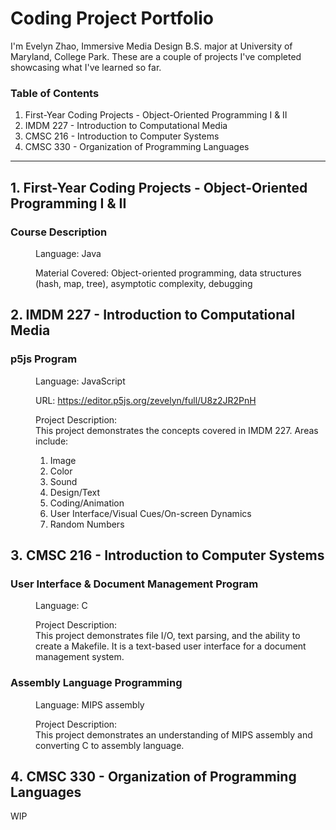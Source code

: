 <h1><strong>Coding Project Portfolio</strong></h1>

<p>I&#39;m Evelyn Zhao, Immersive Media Design B.S. major at University of Maryland, College Park. These are a couple of projects I&#39;ve completed showcasing what I&#39;ve learned so far.&nbsp;</p>

<h3>Table of Contents</h3>

<ol>
	<li>First-Year Coding Projects - Object-Oriented Programming I &amp; II</li>
	<li>IMDM 227 - Introduction to Computational Media</li>
	<li>CMSC 216 - Introduction to Computer Systems</li>
	<li>CMSC 330 - Organization of Programming Languages</li>
</ol>

<hr />
<h2><strong>1. First-Year Coding Projects - Object-Oriented Programming I &amp; II</strong>&nbsp;</h2>

<h3>Course Description</h3>

<p style="margin-left:40px">Language: Java</p>

<p style="margin-left:40px">Material Covered: Object-oriented programming, data structures (hash, map, tree), asymptotic complexity, debugging</p>

<h2><strong>2. IMDM 227 - Introduction to Computational Media</strong></h2>

<h3>p5js Program</h3>

<p style="margin-left:40px">Language: JavaScript</p>

<p style="margin-left:40px">URL:&nbsp;<a href="https://editor.p5js.org/zevelyn/full/U8z2JR2PnH">https://editor.p5js.org/zevelyn/full/U8z2JR2PnH</a></p>

<p style="margin-left:40px">Project Description:<br />
This project demonstrates the concepts covered in IMDM 227. Areas include:&nbsp;</p>

<ol>
	<li style="margin-left: 40px;">Image</li>
	<li style="margin-left: 40px;">Color</li>
	<li style="margin-left: 40px;">Sound</li>
	<li style="margin-left: 40px;">Design/Text</li>
	<li style="margin-left: 40px;">Coding/Animation</li>
	<li style="margin-left: 40px;">User Interface/Visual Cues/On-screen Dynamics</li>
	<li style="margin-left: 40px;">Random Numbers</li>
</ol>

<ul>
</ul>

<h2><strong>3.&nbsp;CMSC 216 - Introduction to Computer Systems</strong></h2>

<h3>User Interface &amp; Document Management Program</h3>

<p style="margin-left:40px">Language: C</p>

<p style="margin-left:40px">Project Description:&nbsp;<br />
This project demonstrates file I/O, text parsing, and the ability to create a Makefile. It is a text-based user interface for a document management system.&nbsp;</p>

<h3>Assembly Language Programming</h3>

<p style="margin-left:40px">Language: MIPS assembly</p>

<p style="margin-left:40px">Project Description:<br />
This project demonstrates an understanding of MIPS assembly and converting C to assembly language.</p>

<h2><strong>4.&nbsp;CMSC 330 - Organization of Programming Languages</strong></h2>

<p>WIP</p>
